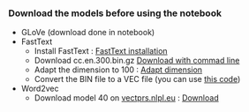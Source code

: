 ### Download the models before using the notebook
* GLoVe (download done in notebook)
* FastText
    * Install FastText : [FastText installation](https://fasttext.cc/docs/en/support.html#building-fasttext-python-module)
    * Download cc.en.300.bin.gz [Download with commad line](https://fasttext.cc/docs/en/crawl-vectors.html#download-directly-with-command-line-or-from-python:~:text=Download%20directly%20with%20command%20line%20or%20from%20python)
    * Adapt the dimension to 100 : [Adapt dimension](https://fasttext.cc/docs/en/crawl-vectors.html#download-directly-with-command-line-or-from-python:~:text=10%0AQuery%20word%3F-,Adapt%20the%20dimension,-The%20pre%2Dtrained)
    * Convert the BIN file to a VEC file (you can use [this code](https://stackoverflow.com/questions/58337469/how-to-save-fasttext-model-in-vec-format/58342618#58342618:~:text=15-,To%20obtain%20VEC%20file,-%2C%20containing%20merely%20all))
* Word2vec
  * Download model 40 on [vectprs.nlpl.eu](http://vectors.nlpl.eu/repository/) : [Download](http://vectors.nlpl.eu/repository/20/40.zip)
